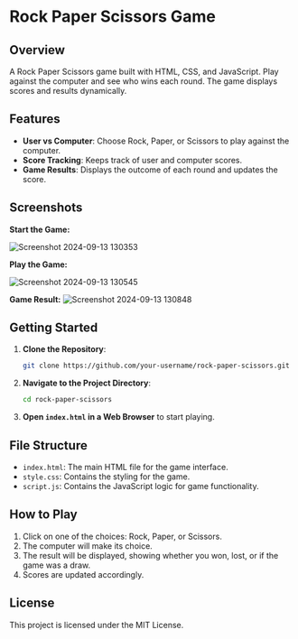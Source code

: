 # Rock Paper Scissors Game

## Overview

A Rock Paper Scissors game built with HTML, CSS, and JavaScript. Play against the computer and see who wins each round. The game displays scores and results dynamically.

## Features

- **User vs Computer**: Choose Rock, Paper, or Scissors to play against the computer.
- **Score Tracking**: Keeps track of user and computer scores.
- **Game Results**: Displays the outcome of each round and updates the score.

## Screenshots

**Start the  Game:**

![Screenshot 2024-09-13 130353](https://github.com/user-attachments/assets/36dea7c0-35d4-476c-a41c-3f07c6b1f7b9)

**Play the Game:**

![Screenshot 2024-09-13 130545](https://github.com/user-attachments/assets/880faf42-99f0-4d49-ac9a-c12efb6ab328)

**Game Result:**
![Screenshot 2024-09-13 130848](https://github.com/user-attachments/assets/3f556e8e-a3a5-4cb0-b7d2-749228e4198c)


## Getting Started

1. **Clone the Repository**:
    ```bash
    git clone https://github.com/your-username/rock-paper-scissors.git
    ```
2. **Navigate to the Project Directory**:
    ```bash
    cd rock-paper-scissors
    ```
3. **Open `index.html` in a Web Browser** to start playing.

## File Structure

- `index.html`: The main HTML file for the game interface.
- `style.css`: Contains the styling for the game.
- `script.js`: Contains the JavaScript logic for game functionality.

## How to Play

1. Click on one of the choices: Rock, Paper, or Scissors.
2. The computer will make its choice.
3. The result will be displayed, showing whether you won, lost, or if the game was a draw.
4. Scores are updated accordingly.

## License

This project is licensed under the MIT License.


